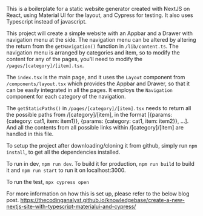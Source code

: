 This is a boilerplate for a static website generator created with NextJS on React, using Material UI for the layout, and Cypress for testing. It also uses Typescript instead of javascript. 

This project will create a simple website with an Appbar and a Drawer with navigation menu at the side. The navigation menu can be altered by altering the return from the `getNavigation()` function in `/lib/content.ts`. The navigation menu is arranged by categories and item, so to modify the content for any of the pages, you'll need to modify the `/pages/[category]/[item].tsx`. 

The `index.tsx` is the main page, and it uses the `Layout` component from `/components/layout.tsx` which provides the Appbar and Drawer, so that it can be easily integrated in all the pages. It employs the `Navigation` component for each category of the navigation. 

The `getStaticPaths()` in `/pages/[category]/[item].tsx` needs to return all the possible paths from /[category]/[item], in the format [{params: {category: cat1, item: item1}}, {params: {category: cat1, item: item2}}, ...]. And all the contents from all possible links within /[category]/[item] are handled in this file. 

To setup the project after downloading/cloning it from github, simply run `npm install`, to get all the dependencies installed.

To run in dev, `npm run dev`. 
To build it for production, `npm run build` to build it and `npm run start` to run it on localhost:3000.

To run the test, `npx cypress open`

For more information on how this is set up, please refer to the below blog post.
https://thecodinganalyst.github.io/knowledgebase/create-a-new-nextjs-site-with-typescript-materialui-and-cypress/
